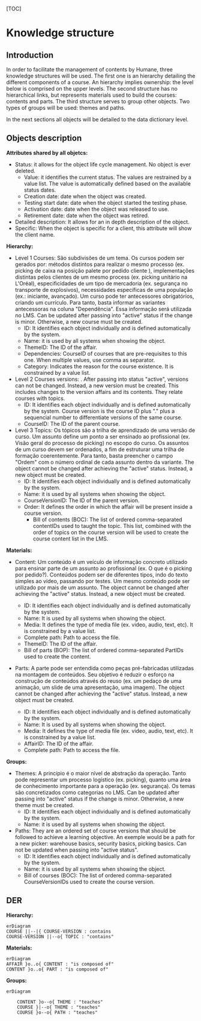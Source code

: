 <script src="https://cdn.jsdelivr.net/npm/mermaid/dist/mermaid.min.js"></script>

[TOC]

# Knowledge structure

## Introduction

In order to facilitate the management of contents by Humane, three knowledge structures will be used. The first one is an hierarchy detailing the different components of a course. An hierarchy implies ownership: the level below is comprised on the upper levels. The second structure has no hierarchical links, but represents materials used to build the courses: contents and parts. The third structure serves to group other objects. Two types of groups will be used: themes and paths.

In the next sections all objects will be detailed to the data dictionary level.

## Objects description

**Attributes shared by all objetcs:**

- Status: it allows for the object life cycle management. No object is ever deleted.
	- Value: it identifies the current status. The values are restrained by a value list. The value is automatically defined based on the available status dates.
	- Creation date: date when the object was created.
	- Testing start date: date when the object started the testing phase.
	- Activation date: date when the object was released to use.
	- Retirement date: date when the object was retired.
- Detailed description: It allows for an in depth description of the object.
- Specific: When the object is specific for a client, this attribute will show the client name.

**Hierarchy:**

- Level 1 Courses: São subdivisões de um tema. Os cursos podem ser gerados por: métodos distintos para realizar o mesmo processo (ex. picking de caixa na posição palete por pedido cliente ), implementações distintas pelos clientes de um mesmo process (ex. picking unitário na L'Oréal), especificidades de um tipo de mercadoria (ex. segurança no transporte de explosivos), necessidades específicas de uma população (ex.: iniciante, avançado). Um curso pode ter antecessores obrigatórios, criando um currículo. Para tanto, basta informar as variantes antecessoras na coluna "Dependência". Essa informação será utilizada no LMS. Can be updated after passing into "active" status if the change is minor. Otherwise, a new course must be created.
	- ID: It identifies each object individually and is defined automatically by the system.
	- Name: it is used by all systems when showing the object.
	- ThemeID: The ID of the affair.
	- Dependencies: CourseID of courses that are pre-requisites to this one. When multiple values, use comma as separator.
	- Category: Indicates the reason for the course existence. It is constrained by a value list.
- Level 2 Courses versions: . After passing into status "active", versions can not be changed. Instead, a new version must be created. This includes changes to the version affairs and its contents. They relate courses with topics.
	- ID: It identifies each object individually and is defined automatically by the system. Course version is the course ID plus "." plus a sequencial number to differentiate versions of the same course.
	- CourseID: The ID of the parent course.
- Level 3 Topics: Os tópicos são a trilha de aprendizado de uma versão de curso. Um assunto define um ponto a ser ensinado ao profissional (ex. Visão geral do processo de picking) no escopo do curso. Os assuntos de um curso devem ser ordenados, a fim de estruturar uma trilha de formação coerentemente. Para tanto, basta preencher o campo "Ordem" com o número ordinal de cada assunto dentro da variante. The object cannot be changed after achieving the "active" status. Instead, a new object must be created.
	- ID: It identifies each object individually and is defined automatically by the system.
	- Name: it is used by all systems when showing the object.
	- CourseVersionID: The ID of the parent version.
	- Order: It defines the order in which the affair will be present inside a course version.
	    - Bill of contents (BOC): The list of ordered comma-separated contentIDs used to taught the topic. This list, combined with the order of topics on the course version will be used to create the course content list in the LMS.

**Materials:**

- Content: Um conteúdo é um veículo de informação concreto utilizado para ensinar parte de um assunto ao profissional (ex. O que é o picking por pedido?). Conteúdos podem ser de diferentes tipos, indo do texto simples ao vídeo, passando por testes. Um mesmo conteúdo pode ser utilizado por mais de um assunto. The object cannot be changed after achieving the "active" status. Instead, a new object must be created.
	- ID: It identifies each object individually and is defined automatically by the system.
	- Name: It is used by all systems when showing the object.
	- Media: It defines the type of media file (ex. video, audio, text, etc). It is constrained by a value list.
	- Complete path: Path to access the file.
	- ThemeID: The ID of the affair.
	- Bill of parts (BOP): The list of ordered comma-separated PartIDs used to create the content.
	
- Parts: A parte pode ser entendida como peças pré-fabricadas utilizadas na montagem de conteúdos. Seu objetivo é reduzir o esforço na construção de conteúdos através do reuso (ex. um pedaço de uma animação, um slide de uma apresentação, uma imagem). The object cannot be changed after achieving the "active" status. Instead, a new object must be created.
	- ID: It identifies each object individually and is defined automatically by the system.
	- Name: It is used by all systems when showing the object.
	- Media: It defines the type of media file (ex. video, audio, text, etc). It is constrained by a value list.
	- AffairID: The ID of the affair.
	- Complete path: Path to access the file.

**Groups:**

* Themes: A princípio é o maior nível de abstração da operação. Tanto pode representar um processo logístico (ex. picking), quanto uma área de conhecimento importante para a operação (ex. segurança). Os temas são concretizados como categorias no LMS. Can be updated after passing into "active" status if the change is minor. Otherwise, a new theme must be created.
    * ID: It identifies each object individually and is defined automatically by the system.
    * Name: it is used by all systems when showing the object.
* Paths: They are an ordered set of course versions that should be followed to achieve a learning objective. An exemple would be a path for a new picker: warehouse basics, security basics, picking basics. Can not be updated when passing into "active status".
    * ID: It identifies each object individually and is defined automatically by the system.
    * Name: it is used by all systems when showing the object.
    * Bill of courses (BOC): The list of ordered comma-separated CourseVersionIDs used to create the course version.

## DER

**Hierarchy:**

```mermaid
erDiagram
COURSE ||--|{ COURSE-VERSION : contains
COURSE-VERSION ||--o{ TOPIC : "contains"
```

**Materials:**

```mermaid
erDiagram
AFFAIR }o..o{ CONTENT : "is composed of"
CONTENT }o..o{ PART : "is composed of"
```

**Groups:**

```mermaid
erDiagram

	CONTENT }o--o{ THEME : "teaches"
	COURSE }|--o{ THEME : "teaches"
	COURSE }o--o{ PATH : "teaches"



